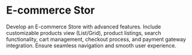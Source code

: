 # E-commerce Stor
Develop an E-commerce Store with advanced features. Include customizable products view (List/Grid), product listings, search functionality, cart management, checkout process, and payment gateway integration. Ensure seamless navigation and smooth user experience.
